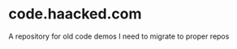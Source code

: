 code.haacked.com
================

A repository for old code demos I need to migrate to proper repos
